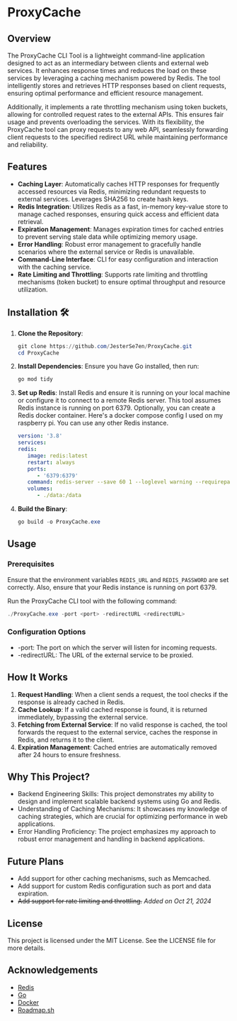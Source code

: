 # ProxyCache

## Overview 

The ProxyCache CLI Tool is a lightweight command-line application designed to act as an intermediary between clients and external web services. It enhances response times and reduces the load on these services by leveraging a caching mechanism powered by Redis. The tool intelligently stores and retrieves HTTP responses based on client requests, ensuring optimal performance and efficient resource management.

Additionally, it implements a rate throttling mechanism using token buckets, allowing for controlled request rates to the external APIs. This ensures fair usage and prevents overloading the services. With its flexibility, the ProxyCache tool can proxy requests to any web API, seamlessly forwarding client requests to the specified redirect URL while maintaining performance and reliability.

## Features 

- **Caching Layer**: Automatically caches HTTP responses for frequently accessed resources via Redis, minimizing redundant requests to external services.  Leverages SHA256 to create hash keys.
- **Redis Integration**: Utilizes Redis as a fast, in-memory key-value store to manage cached responses, ensuring quick access and efficient data retrieval.
- **Expiration Management**: Manages expiration times for cached entries to prevent serving stale data while optimizing memory usage.
- **Error Handling**: Robust error management to gracefully handle scenarios where the external service or Redis is unavailable.
- **Command-Line Interface**: CLI for easy configuration and interaction with the caching service.
- **Rate Limiting and Throttling**: Supports rate limiting and throttling mechanisms (token bucket) to ensure optimal throughput and resource utilization.

## Installation 🛠

1. **Clone the Repository**:
   ```powershell
   git clone https://github.com/JesterSe7en/ProxyCache.git
   cd ProxyCache
   ```
2. **Install Dependencies**: Ensure you have Go installed, then run:
   ```powershell
   go mod tidy
   ```
3. **Set up Redis**: Install Redis and ensure it is running on your local machine or configure it to connect to a remote Redis server.  This tool assumes Redis instance is running on port 6379.  Optionally, you can create a Redis docker container.  Here's a docker compose config I used on my raspberry pi.  You can use any other Redis instance.
   ```yaml
   version: '3.8'
   services:
   redis:
      image: redis:latest
      restart: always
      ports:
         - '6379:6379'
      command: redis-server --save 60 1 --loglevel warning --requirepass <some_redis_password>
      volumes:
         - ./data:/data
   ```
4. **Build the Binary**:
   ```powershell
   go build -o ProxyCache.exe
   ```



## Usage 

### Prerequisites
 Ensure that the environment variables `REDIS_URL` and `REDIS_PASSWORD` are set correctly.
 Also, ensure that your Redis instance is running on port 6379.

Run the ProxyCache CLI tool with the following command:
```powershell
./ProxyCache.exe -port <port> -redirectURL <redirectURL>
```

### Configuration Options
- -port: The port on which the server will listen for incoming requests.
- -redirectURL: The URL of the external service to be proxied.

## How It Works 
1. **Request Handling**: When a client sends a request, the tool checks if the response is already cached in Redis.
2. **Cache Lookup**: If a valid cached response is found, it is returned immediately, bypassing the external service.
3. **Fetching from External Service**: If no valid response is cached, the tool forwards the request to the external service, caches the response in Redis, and returns it to the client.
4. **Expiration Management**: Cached entries are automatically removed  after 24 hours to ensure freshness.

## Why This Project? 
  -  Backend Engineering Skills: This project demonstrates my ability to design and implement scalable backend systems using Go and Redis.
  -  Understanding of Caching Mechanisms: It showcases my knowledge of caching strategies, which are crucial for optimizing performance in web applications.
  -  Error Handling Proficiency: The project emphasizes my approach to robust error management and handling in backend applications.

## Future Plans 

- Add support for other caching mechanisms, such as Memcached.
- Add support for custom Redis configuration such as port and data expiration.
- ~~Add support for rate limiting and throttling.~~  *Added on Oct 21, 2024*

## License 

This project is licensed under the MIT License. See the LICENSE file for more details.

## Acknowledgements 

- [Redis](https://redis.io/)
- [Go](https://golang.org/)
- [Docker](https://www.docker.com/)
- [Roadmap.sh](https://roadmap.sh/)
